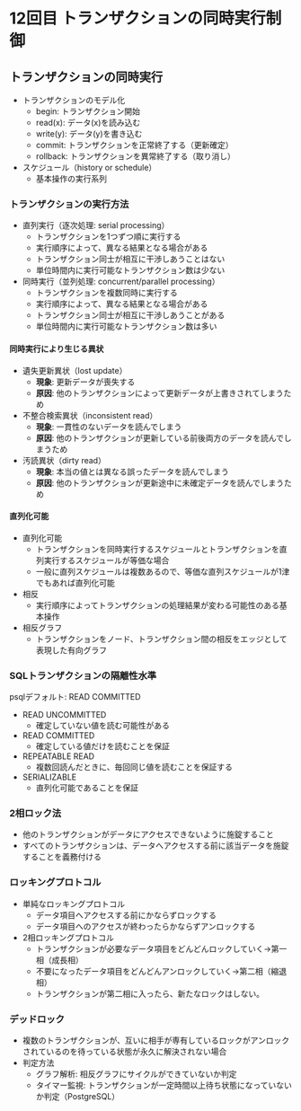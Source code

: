 # 12回目 トランザクションの同時実行制御

## トランザクションの同時実行

- トランザクションのモデル化
  - begin: トランザクション開始
  - read(x): データ(x)を読み込む
  - write(y): データ(y)を書き込む
  - commit: トランザクションを正常終了する（更新確定）
  - rollback: トランザクションを異常終了する（取り消し）
- スケジュール（history or schedule）
  - 基本操作の実行系列

### トランザクションの実行方法

- 直列実行（逐次処理: serial processing）
  - トランザクションを1つずつ順に実行する
  - 実行順序によって、異なる結果となる場合がある
  - トランザクション同士が相互に干渉しあうことはない
  - 単位時間内に実行可能なトランザクション数は少ない
- 同時実行（並列処理: concurrent/parallel processing）
  - トランザクションを複数同時に実行する
  - 実行順序によって、異なる結果となる場合がある
  - トランザクション同士が相互に干渉しあうことがある
  - 単位時間内に実行可能なトランザクション数は多い

#### 同時実行により生じる異状

- 遺失更新異状（lost update）
  - **現象**: 更新データが喪失する
  - **原因**: 他のトランザクションによって更新データが上書きされてしまうため
- 不整合検索異状（inconsistent read）
  - **現象**: 一貫性のないデータを読んでしまう
  - **原因**: 他のトランザクションが更新している前後両方のデータを読んでしまうため
- 汚読異状（dirty read）
  - **現象**: 本当の値とは異なる誤ったデータを読んでしまう
  - **原因**: 他のトランザクションが更新途中に未確定データを読んでしまうため

#### 直列化可能

- 直列化可能
  - トランザクションを同時実行するスケジュールとトランザクションを直列実行するスケジュールが等価な場合
  - 一般に直列スケジュールは複数あるので、等価な直列スケジュールが1津でもあれば直列化可能
- 相反
  - 実行順序によってトランザクションの処理結果が変わる可能性のある基本操作
- 相反グラフ
  - トランザクションをノード、トランザクション間の相反をエッジとして表現した有向グラフ

### SQLトランザクションの隔離性水準

psqlデフォルト: READ COMMITTED

- READ UNCOMMITTED
  - 確定していない値を読む可能性がある
- READ COMMITTED
  - 確定している値だけを読むことを保証
- REPEATABLE READ
  - 複数回読んだときに、毎回同じ値を読むことを保証する
- SERIALIZABLE
  - 直列化可能であることを保証

### 2相ロック法

- 他のトランザクションがデータにアクセスできないように施錠すること
- すべてのトランザクションは、データへアクセスする前に該当データを施錠することを義務付ける

### ロッキングプロトコル

- 単純なロッキングプロトコル
  - データ項目へアクセスする前にかならずロックする
  - データ項目へのアクセスが終わったらかならずアンロックする
- 2相ロッキングプロトコル
  - トランザクションが必要なデータ項目をどんどんロックしていく→第一相（成長相）
  - 不要になったデータ項目をどんどんアンロックしていく→第二相（縮退相）
  - トランザクションが第二相に入ったら、新たなロックはしない。


### デッドロック

- 複数のトランザクションが、互いに相手が専有しているロックがアンロックされているのを待っている状態が永久に解決されない場合
- 判定方法
  - グラフ解析: 相反グラフにサイクルができていないか判定
  - タイマー監視: トランザクションが一定時間以上待ち状態になっていないか判定（PostgreSQL）
